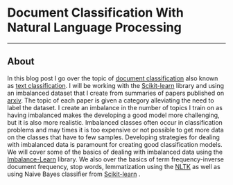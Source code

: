 # Document Classification With Natural Language Processing
-----------------

## About
In this blog post I go over the topic of [document classification](https://en.wikipedia.org/wiki/Document_classification) also known as [text classification](https://monkeylearn.com/text-classification/).  I will be working with the <a href="http://scikit-learn.org/">Scikit-learn</a> library and using an imbalanced dataset that I create from summaries of papers published on [arxiv](https://arxiv.org). The topic of each paper is given a category alleviating the need to label the dataset.  I create an imbalance in the number of topics I train on as having imbalanced makes the developing a good model more challenging, but it is also more realistic. Imbalanced classes often occur in classification problems and may times it is too expensive or not possible to get more data on the classes that have to few samples. Developing strategies for dealing with imbalanced data is paramount for creating good classification models.  We will cover some of the basics of dealing with imbalanced data using the [Imbalance-Learn](https://imbalanced-learn.readthedocs.io/en/stable/) library.  We also over the basics of term frequency-inverse document frequency, stop words, lemmatization using the [NLTK](https://www.nltk.org/) as well as using Naive Bayes classifier from <a href="http://scikit-learn.org/">Scikit-learn</a> .

